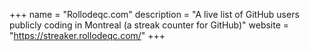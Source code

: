 +++
name = "Rollodeqc.com"
description = "A live list of GitHub users publicly coding in Montreal (a streak counter for GitHub)"
website = "https://streaker.rollodeqc.com/"
+++
